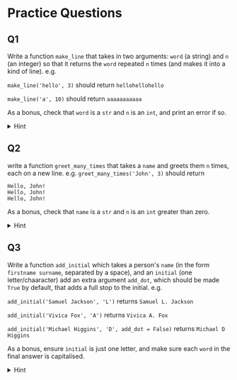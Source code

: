 # Practice Questions

## Q1

Write a function `make_line` that takes in two arguments: `word` (a string) and `n` (an integer)
so that it returns the `word` repeated `n` times (and makes it into a kind of line).
e.g. 

`make_line('hello', 3)` should return `hellohellohello`

`make_line('a', 10)` should return `aaaaaaaaaaa`

As a bonus, check that `word` is a `str` and `n` is an `int`, and print an error if so.

<details>
  <summary>Hint</summary>
  
  Example check for `n`: 
  ```
  if type(n) is str: 
    print('oops, n is string!')
    return
  ```
</details>

## Q2

write a function `greet_many_times` that takes a `name` and greets them `n` times, each on a new line.
e.g. `greet_many_times('John', 3)` should return
```
Hello, John!
Hello, John!
Hello, John!
```
As a bonus, check that `name` is a `str` and `n` is an `int` greater than zero.

<details>
  <summary>Hint</summary>
  
  `['blah']*3` would create `['blah', 'blah', 'blah']`
  and `'\n'.join(['blah', 'blah', 'blah'])` will make the string
  ```
  blah
  blah
  blah
  ```
</details>

## Q3

Write a function `add_initial` which takes a person's `name` (in the form `firstname surname`, separated by a space), and an `initial` (one letter/chaaracter)
add an extra argument `add_dot`, which should be made `True` by default, that adds a full stop to the initial.
e.g. 

`add_initial('Samuel Jackson', 'L')` returns `Samuel L. Jackson`

`add_initial('Vivica Fox', 'A')` returns `Vivica A. Fox`

`add_initial('Michael Higgins', 'D', add_dot = False)` returns `Michael D Higgins`

As a bonus, ensure `initial` is just one letter, and make sure each `word` in the final answer is capitalised.

<details>
  <summary>Hint</summary>
  
  `'A' + '.'` gives `'A.'`

  `'joe bloggs'.split(' ')` would give  `['joe', 'bloggs']`
  
  And if we have `my_list = ['joe', 'bloggs']`
  then `my_list.insert(1, 'A')` updates `my_list` to `['joe', 'a', 'bloggs']` (it inserts `A` at index 1).
</details>
